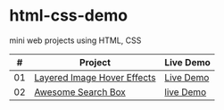 # html-css-demo

mini web projects using HTML, CSS

|#|Project|Live Demo|
|---|---|---|
|01|[Layered Image Hover Effects](https://github.com/qianmo39/html-css-demo/tree/main/layered-image-hover-effects)|[Live Demo](https://qianmo39.github.io/html-css-demo/layered-image-hover-effects/index.html)|
|02|[Awesome Search Box](https://github.com/qianmo39/html-css-demo/tree/main/awesome-search-box)|[live Demo](https://qianmo39.github.io/html-css-demo/awesome-search-box/index.html)|

